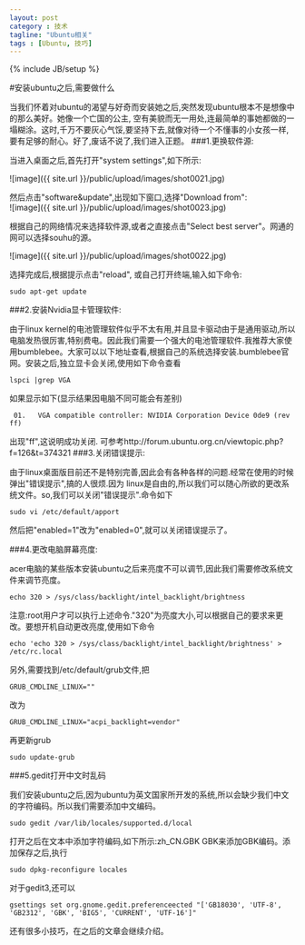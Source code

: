 ```yaml
---
layout: post
category : 技术
tagline: "Ubuntu相关"
tags : [Ubuntu, 技巧]
---
```

{% include JB/setup %}


#安装ubuntu之后,需要做什么

当我们怀着对ubuntu的渴望与好奇而安装她之后,突然发现ubuntu根本不是想像中的那么美好。她像一个亡国的公主, 空有美貌而无一用处,连最简单的事她都做的一塌糊涂。这时,千万不要灰心气馁,要坚持下去,就像对待一个不懂事的小女孩一样,要有足够的耐心。好了,废话不说了,我们进入正题。
###1.更换软件源:   

当进入桌面之后,首先打开"system settings",如下所示:   

![image]({{ site.url }}/public/upload/images/shot0021.jpg)

然后点击"software&update",出现如下窗口,选择"Download from":   
![image]({{ site.url }}/public/upload/images/shot0023.jpg)

根据自己的网络情况来选择软件源,或者之直接点击"Select best server"。网通的网可以选择souhu的源。   

![image]({{ site.url }}/public/upload/images/shot0022.jpg)

选择完成后,根据提示点击"reload",
或自己打开终端,输入如下命令:

	sudo apt-get update

###2.安装Nvidia显卡管理软件:

由于linux kernel的电池管理软件似乎不太有用,并且显卡驱动由于是通用驱动,所以电脑发热很厉害,特别费电。因此我们需要一个强大的电池管理软件.我推荐大家使用bumblebee。大家可以以下地址查看,根据自己的系统选择安装.bumblebee官网。安装之后,独立显卡会关闭,使用如下命令查看

	lspci |grep VGA
如果显示如下(显示结果因电脑不同可能会有差别)

	￼01. ￼ VGA compatible controller: NVIDIA Corporation Device 0de9 (rev ff)
出现"ff",这说明成功关闭. 可参考http://forum.ubuntu.org.cn/viewtopic.php?f=126&t=374321
###3.关闭错误提示:

由于linux桌面版目前还不是特别完善,因此会有各种各样的问题.经常在使用的时候弹出"错误提示",搞的人很烦.因为
linux是自由的,所以我们可以随心所欲的更改系统文件。so,我们可以关闭"错误提示".命令如下

	sudo vi /etc/default/apport

然后把"enabled=1"改为"enabled=0",就可以关闭错误提示了。

###4.更改电脑屏幕亮度:

acer电脑的某些版本安装ubuntu之后来亮度不可以调节,因此我们需要修改系统文件来调节亮度。

	echo 320 > /sys/class/backlight/intel_backlight/brightness

注意:root用户才可以执行上述命令."320"为亮度大小,可以根据自己的要求来更改。要想开机自动更改亮度,使用如下命令

	echo 'echo 320 > /sys/class/backlight/intel_backlight/brightness' > /etc/rc.local
另外,需要找到/etc/default/grub文件,把

	GRUB_CMDLINE_LINUX=""

改为

	GRUB_CMDLINE_LINUX="acpi_backlight=vendor"

再更新grub

	sudo update-grub

###5.gedit打开中文时乱码

我们安装ubuntu之后,因为ubuntu为英文国家所开发的系统,所以会缺少我们中文的字符编码。所以我们需要添加中文编码。

	sudo gedit /var/lib/locales/supported.d/local

打开之后在文本中添加字符编码,如下所示:zh_CN.GBK GBK来添加GBK编码。添加保存之后,执行

	sudo dpkg-reconfigure locales

对于gedit3,还可以

	gsettings set org.gnome.gedit.preferenceected "['GB18030', 'UTF-8', 'GB2312', 'GBK', 'BIG5', 'CURRENT', 'UTF-16']"   

还有很多小技巧，在之后的文章会继续介绍。
